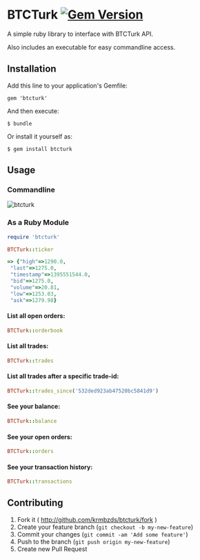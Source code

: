 # BTCTurk [![Gem Version](https://badge.fury.io/rb/btcturk.png)](http://badge.fury.io/rb/btcturk)

A simple ruby library to interface with BTCTurk API.

Also includes an executable for easy commandline access.

## Installation

Add this line to your application's Gemfile:

    gem 'btcturk'

And then execute:

    $ bundle

Or install it yourself as:

    $ gem install btcturk


## Usage

### Commandline

![btcturk](http://i.imgur.com/VJ860cK.png)

### As a Ruby Module

```rb
require 'btcturk'
```

```rb
BTCTurk::ticker                                                  

=> {"high"=>1290.0,
 "last"=>1275.0,
 "timestamp"=>1395551544.0,
 "bid"=>1275.0,
 "volume"=>20.81,
 "low"=>1253.03,
 "ask"=>1279.98}
```

#### List all open orders:
```rb
BTCTurk::orderbook
```

#### List all trades:
```rb
BTCTurk::trades
```

#### List all trades after a specific trade-id:
```rb
BTCTurk::trades_since('532ded923ab47520bc5841d9')
```

#### See your balance:
```rb
BTCTurk::balance
```

#### See your open orders:
```rb
BTCTurk::orders
```

#### See your transaction history:
```rb
BTCTurk::transactions
```

## Contributing

1. Fork it ( http://github.com/krmbzds/btcturk/fork )
2. Create your feature branch (`git checkout -b my-new-feature`)
3. Commit your changes (`git commit -am 'Add some feature'`)
4. Push to the branch (`git push origin my-new-feature`)
5. Create new Pull Request
